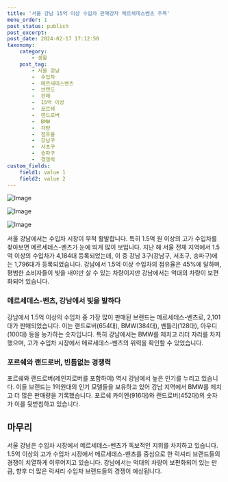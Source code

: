 ```yaml
---
title: '서울 강남 15억 이상 수입차 판매강자 메르세데스벤츠 주목'
menu_order: 1
post_status: publish
post_excerpt: 
post_date: 2024-02-17 17:12:50
taxonomy:
    category:
        - 생활
    post_tag:
        - 서울 강남
        -  수입차
        -  메르세데스벤츠
        -  브랜드
        -  판매
        -  15억 이상
        -  포르쉐
        -  랜드로버
        -  BMW
        -  차량
        -  점유율
        -  강남구
        -  서초구
        -  송파구
        -  경쟁력
custom_fields:
    field1: value 1
    field2: value 2
---
```


![Image](https://imgnews.pstatic.net/image/009/2024/02/11/0005257156_001_20240211164004531.jpg?type=w647)

![Image](https://imgnews.pstatic.net/image/009/2024/02/11/0005257156_002_20240211164004578.jpg?type=w647)

![Image](https://imgnews.pstatic.net/image/009/2024/02/11/0005257156_003_20240211164004628.jpg?type=w647)

서울 강남에서는 수입차 시장이 무척 활발합니다. 특히 1.5억 원 이상의 고가 수입차를 찾아보면 메르세데스-벤츠가 눈에 띄게 많이 보입니다. 지난 해 서울 전체 지역에서 1.5억 이상의 수입차가 4,184대 등록되었는데, 이 중 강남 3구(강남구, 서초구, 송파구)에는 1,796대가 등록되었습니다. 강남에서 1.5억 이상 수입차의 점유율은 45%에 달하며, 평범한 소비자들이 빚을 내야만 살 수 있는 차량이지만 강남에서는 억대의 차량이 보편화되어 있습니다.
### 메르세데스-벤츠, 강남에서 빛을 발하다
강남에서 1.5억 이상의 수입차 중 가장 많이 판매된 브랜드는 메르세데스-벤츠로, 2,101대가 판매되었습니다. 이는 랜드로버(654대), BMW(384대), 벤틀리(128대), 아우디(100대) 등을 능가하는 숫자입니다. 특히 강남에서는 BMW를 제치고 리더 자리를 차지했으며, 고가 수입차 시장에서 메르세데스-벤츠의 위력을 확인할 수 있었습니다.
### 포르쉐와 랜드로버, 빈틈없는 경쟁력
포르쉐와 랜드로버(레인지로버를 포함하여) 역시 강남에서 높은 인기를 누리고 있습니다. 이들 브랜드는 1억원대의 인기 모델들을 보유하고 있어 강남 지역에서 BMW를 제치고 더 많은 판매량을 기록했습니다. 포르쉐 카이엔(916대)와 랜드로버(452대)의 숫자가 이를 뒷받침하고 있습니다.
## 마무리
서울 강남은 수입차 시장에서 메르세데스-벤츠가 독보적인 지위를 차지하고 있습니다. 1.5억 이상의 고가 수입차 시장에서 메르세데스-벤츠를 중심으로 한 럭셔리 브랜드들의 경쟁이 치열하게 이루어지고 있습니다. 강남에서는 억대의 차량이 보편화되어 있는 만큼, 향후 더 많은 럭셔리 수입차 브랜드들의 경쟁이 예상됩니다.
